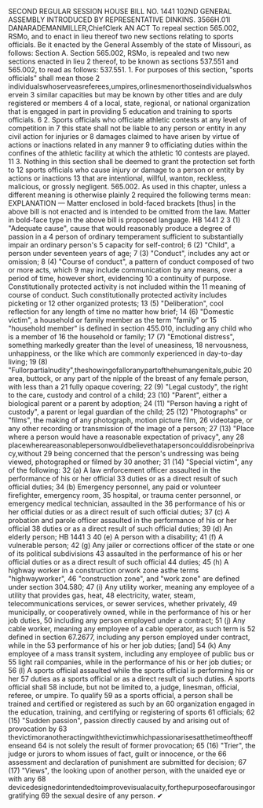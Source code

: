 SECOND REGULAR SESSION
HOUSE BILL NO. 1441
102ND GENERAL ASSEMBLY
INTRODUCED BY REPRESENTATIVE DINKINS.
3566H.01I DANARADEMANMILLER,ChiefClerk
AN ACT
To repeal section 565.002, RSMo, and to enact in lieu thereof two new sections relating to
sports officials.
Be it enacted by the General Assembly of the state of Missouri, as follows:
Section A. Section 565.002, RSMo, is repealed and two new sections enacted in lieu
2 thereof, to be known as sections 537.551 and 565.002, to read as follows:
537.551. 1. For purposes of this section, "sports officials" shall mean those
2 individualswhoserveasreferees,umpires,orlinesmenorthoseindividualswhoservein
3 similar capacities but may be known by other titles and are duly registered or members
4 of a local, state, regional, or national organization that is engaged in part in providing
5 education and training to sports officials.
6 2. Sports officials who officiate athletic contests at any level of competition in
7 this state shall not be liable to any person or entity in any civil action for injuries or
8 damages claimed to have arisen by virtue of actions or inactions related in any manner
9 to officiating duties within the confines of the athletic facility at which the athletic
10 contests are played.
11 3. Nothing in this section shall be deemed to grant the protection set forth to
12 sports officials who cause injury or damage to a person or entity by actions or inactions
13 that are intentional, willful, wanton, reckless, malicious, or grossly negligent.
565.002. As used in this chapter, unless a different meaning is otherwise plainly
2 required the following terms mean:
EXPLANATION — Matter enclosed in bold-faced brackets [thus] in the above bill is not enacted and is
intended to be omitted from the law. Matter in bold-face type in the above bill is proposed language.
HB 1441 2
3 (1) "Adequate cause", cause that would reasonably produce a degree of passion in a
4 person of ordinary temperament sufficient to substantially impair an ordinary person's
5 capacity for self-control;
6 (2) "Child", a person under seventeen years of age;
7 (3) "Conduct", includes any act or omission;
8 (4) "Course of conduct", a pattern of conduct composed of two or more acts, which
9 may include communication by any means, over a period of time, however short, evidencing
10 a continuity of purpose. Constitutionally protected activity is not included within the
11 meaning of course of conduct. Such constitutionally protected activity includes picketing or
12 other organized protests;
13 (5) "Deliberation", cool reflection for any length of time no matter how brief;
14 (6) "Domestic victim", a household or family member as the term "family" or
15 "household member" is defined in section 455.010, including any child who is a member of
16 the household or family;
17 (7) "Emotional distress", something markedly greater than the level of uneasiness,
18 nervousness, unhappiness, or the like which are commonly experienced in day-to-day living;
19 (8) "Fullorpartialnudity",theshowingofalloranypartofthehumangenitals,pubic
20 area, buttock, or any part of the nipple of the breast of any female person, with less than a
21 fully opaque covering;
22 (9) "Legal custody", the right to the care, custody and control of a child;
23 (10) "Parent", either a biological parent or a parent by adoption;
24 (11) "Person having a right of custody", a parent or legal guardian of the child;
25 (12) "Photographs" or "films", the making of any photograph, motion picture film,
26 videotape, or any other recording or transmission of the image of a person;
27 (13) "Place where a person would have a reasonable expectation of privacy", any
28 placewhereareasonablepersonwouldbelievethatapersoncoulddisrobeinprivacy,without
29 being concerned that the person's undressing was being viewed, photographed or filmed by
30 another;
31 (14) "Special victim", any of the following:
32 (a) A law enforcement officer assaulted in the performance of his or her official
33 duties or as a direct result of such official duties;
34 (b) Emergency personnel, any paid or volunteer firefighter, emergency room,
35 hospital, or trauma center personnel, or emergency medical technician, assaulted in the
36 performance of his or her official duties or as a direct result of such official duties;
37 (c) A probation and parole officer assaulted in the performance of his or her official
38 duties or as a direct result of such official duties;
39 (d) An elderly person;
HB 1441 3
40 (e) A person with a disability;
41 (f) A vulnerable person;
42 (g) Any jailer or corrections officer of the state or one of its political subdivisions
43 assaulted in the performance of his or her official duties or as a direct result of such official
44 duties;
45 (h) A highway worker in a construction orwork zone asthe terms "highwayworker",
46 "construction zone", and "work zone" are defined under section 304.580;
47 (i) Any utility worker, meaning any employee of a utility that provides gas, heat,
48 electricity, water, steam, telecommunications services, or sewer services, whether privately,
49 municipally, or cooperatively owned, while in the performance of his or her job duties,
50 including any person employed under a contract;
51 (j) Any cable worker, meaning any employee of a cable operator, as such term is
52 defined in section 67.2677, including any person employed under contract, while in the
53 performance of his or her job duties; [and]
54 (k) Any employee of a mass transit system, including any employee of public bus or
55 light rail companies, while in the performance of his or her job duties; or
56 (l) A sports official assaulted while the sports official is performing his or her
57 duties as a sports official or as a direct result of such duties. A sports official shall
58 include, but not be limited to, a judge, linesman, official, referee, or umpire. To qualify
59 as a sports official, a person shall be trained and certified or registered as such by an
60 organization engaged in the education, training, and certifying or registering of sports
61 officials;
62 (15) "Sudden passion", passion directly caused by and arising out of provocation by
63 thevictimoranotheractingwiththevictimwhichpassionarisesatthetimeoftheoffenseand
64 is not solely the result of former provocation;
65 (16) "Trier", the judge or jurors to whom issues of fact, guilt or innocence, or the
66 assessment and declaration of punishment are submitted for decision;
67 (17) "Views", the looking upon of another person, with the unaided eye or with any
68 devicedesignedorintendedtoimprovevisualacuity,forthepurposeofarousingorgratifying
69 the sexual desire of any person.
✔